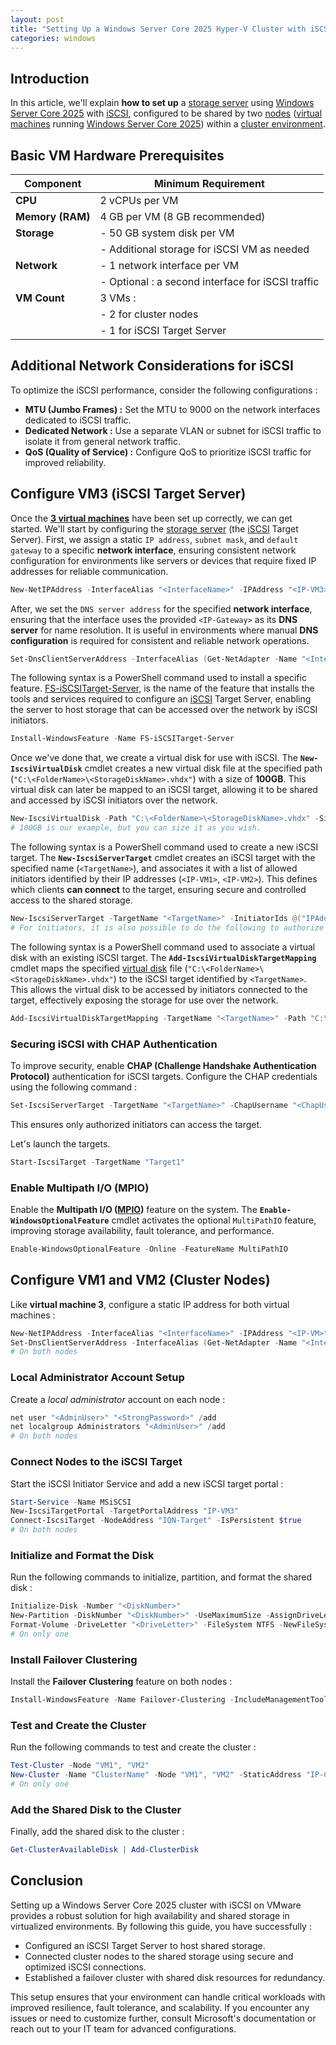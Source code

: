 ```yaml
---
layout: post
title: "Setting Up a Windows Server Core 2025 Hyper-V Cluster with iSCSI Server on VMware Workstation (Without Active Directory)"
categories: windows
---
```


## Introduction

In this article, we'll explain **how to set up** a [storage server](https://www.broadberry.fr/storage-servers) using [Windows Server Core 2025](https://www.microsoft.com/en-us/evalcenter/evaluate-windows-server-2025) with [iSCSI](https://www.techtarget.com/searchstorage/definition/iSCSI), configured to be shared by two [nodes](https://docs.vmware.com/en/VMware-Tanzu-Service-Mesh/services/concepts-guide/GUID-6BA4B828-C778-47BD-8159-37847260148E.html) ([virtual machines](https://www.vmware.com/topics/virtual-machine) running [Windows Server Core 2025](https://www.microsoft.com/en-us/evalcenter/evaluate-windows-server-2025)) within a [cluster environment](https://www.techopedia.com/definition/31922/virtual-machine-cluster-vm-cluster#:~\:text=Virtual%20machine%20clusters%20work%20by%20protecting%20the%20physical,virtual%20machine%20clustering%20provides%20a%20dynamic%20backup%20processes.).

## Basic VM Hardware Prerequisites

| Component        | Minimum Requirement                              |
| ---------------- | ------------------------------------------------ |
| **CPU**          | 2 vCPUs per VM                                   |
| **Memory (RAM)** | 4 GB per VM (8 GB recommended)                   |
| **Storage**      | - 50 GB system disk per VM                       |
|                  | - Additional storage for iSCSI VM as needed      |
| **Network**      | - 1 network interface per VM                     |
|                  | - Optional : a second interface for iSCSI traffic |
| **VM Count**     | 3 VMs :                                           |
|                  | - 2 for cluster nodes                            |
|                  | - 1 for iSCSI Target Server                      |

## Additional Network Considerations for iSCSI

To optimize the iSCSI performance, consider the following configurations :

- **MTU (Jumbo Frames) :** Set the MTU to 9000 on the network interfaces dedicated to iSCSI traffic.
- **Dedicated Network :** Use a separate VLAN or subnet for iSCSI traffic to isolate it from general network traffic.
- **QoS (Quality of Service) :** Configure QoS to prioritize iSCSI traffic for improved reliability.

## Configure VM3 (iSCSI Target Server)

Once the **[3 virtual machines](https://www.vmware.com/topics/virtual-machine)** have been set up correctly, we can get started. We'll start by configuring the [storage server](https://www.broadberry.fr/storage-servers) (the [iSCSI](https://www.techtarget.com/searchstorage/definition/iSCSI) Target Server). First, we assign a static `IP address`, `subnet mask`, and `default gateway` to a specific **network interface**, ensuring consistent network configuration for environments like servers or devices that require fixed IP addresses for reliable communication.

```powershell
New-NetIPAddress -InterfaceAlias "<InterfaceName>" -IPAddress "<IP-VM3>" -PrefixLength 24 -DefaultGateway "<IP-Gateway>"
```

After, we set the `DNS server address` for the specified **network interface**, ensuring that the interface uses the provided `<IP-Gateway>` as its **DNS server** for name resolution. It is useful in environments where manual **DNS configuration** is required for consistent and reliable network operations.

```powershell
Set-DnsClientServerAddress -InterfaceAlias (Get-NetAdapter -Name "<InterfaceName>" | Select-Object -ExpandProperty Name) -ServerAddresses "<IP-Gateway>"
```

The following syntax is a PowerShell command used to install a specific feature. [FS-iSCSITarget-Server](https://learn.microsoft.com/en-us/windows-server/storage/iscsi/iscsi-target-server), is the name of the feature that installs the tools and services required to configure an [iSCSI](https://www.techtarget.com/searchstorage/definition/iSCSI) Target Server, enabling the server to host storage that can be accessed over the network by iSCSI initiators.

```powershell
Install-WindowsFeature -Name FS-iSCSITarget-Server
```

Once we've done that, we create a virtual disk for use with iSCSI. The **`New-IscsiVirtualDisk`** cmdlet creates a new virtual disk file at the specified path (`"C:\<FolderName>\<StorageDiskName>.vhdx"`) with a size of **100GB**. This virtual disk can later be mapped to an iSCSI target, allowing it to be shared and accessed by iSCSI initiators over the network.

```powershell
New-IscsiVirtualDisk -Path "C:\<FolderName>\<StorageDiskName>.vhdx" -Size 100GB
# 100GB is our example, but you can size it as you wish.
```

The following syntax is a PowerShell command used to create a new iSCSI target. The **`New-IscsiServerTarget`** cmdlet creates an iSCSI target with the specified name (`<TargetName>`), and associates it with a list of allowed initiators identified by their IP addresses (`<IP-VM1>`, `<IP-VM2>`). This defines which clients **can connect** to the target, ensuring secure and controlled access to the shared storage.

```powershell
New-IscsiServerTarget -TargetName "<TargetName>" -InitiatorIds @("IPAddress:<IP-VM1>", "IPAddress:<IP-VM2>", "...")
# For initiators, it is also possible to do the following to authorize all initiators: "IQN:*"
```

The following syntax is a PowerShell command used to associate a virtual disk with an existing iSCSI target. The **`Add-IscsiVirtualDiskTargetMapping`** cmdlet maps the specified [virtual disk](https://www.parallels.com/blogs/ras/virtual-storage/) file (`"C:\<FolderName>\<StorageDiskName>.vhdx"`) to the iSCSI target identified by `<TargetName>`. This allows the virtual disk to be accessed by initiators connected to the target, effectively exposing the storage for use over the network.

```powershell
Add-IscsiVirtualDiskTargetMapping -TargetName "<TargetName>" -Path "C:\<FolderName>\<StorageDiskName>.vhdx"
```

### Securing iSCSI with CHAP Authentication

To improve security, enable **CHAP (Challenge Handshake Authentication Protocol)** authentication for iSCSI targets. Configure the CHAP credentials using the following command :

```powershell
Set-IscsiServerTarget -TargetName "<TargetName>" -ChapUsername "<ChapUsername>" -ChapPassword "<ChapPassword>"
```

This ensures only authorized initiators can access the target.

Let's launch the targets.

```powershell
Start-IscsiTarget -TargetName "Target1"
```

### Enable Multipath I/O (MPIO)

Enable the **Multipath I/O (****[MPIO](https://www.dell.com/support/kbdoc/en-us/000131854/mpio-what-is-it-and-why-should-i-use-it?msockid=21582e1206786daa394a3b4307d66c24)****)** feature on the system. The **`Enable-WindowsOptionalFeature`** cmdlet activates the optional `MultiPathIO` feature, improving storage availability, fault tolerance, and performance.

```powershell
Enable-WindowsOptionalFeature -Online -FeatureName MultiPathIO
```

## Configure VM1 and VM2 (Cluster Nodes)

Like **virtual machine 3**, configure a static IP address for both virtual machines :

```powershell
New-NetIPAddress -InterfaceAlias "<InterfaceName>" -IPAddress "<IP-VM>" -PrefixLength 24 -DefaultGateway "<IP-Gateway>"
Set-DnsClientServerAddress -InterfaceAlias (Get-NetAdapter -Name "<InterfaceName>" | Select-Object -ExpandProperty Name) -ServerAddresses "<IP-Gateway>"
# On both nodes
```

### Local Administrator Account Setup

Create a *local administrator* account on each node :

```powershell
net user "<AdminUser>" "<StrongPassword>" /add
net localgroup Administrators "<AdminUser>" /add
# On both nodes
```

### Connect Nodes to the iSCSI Target

Start the iSCSI Initiator Service and add a new iSCSI target portal :

```powershell
Start-Service -Name MSiSCSI
New-IscsiTargetPortal -TargetPortalAddress "IP-VM3"
Connect-IscsiTarget -NodeAddress "IQN-Target" -IsPersistent $true
# On both nodes
```

### Initialize and Format the Disk

Run the following commands to initialize, partition, and format the shared disk :

```powershell
Initialize-Disk -Number "<DiskNumber>"
New-Partition -DiskNumber "<DiskNumber>" -UseMaximumSize -AssignDriveLetter
Format-Volume -DriveLetter "<DriveLetter>" -FileSystem NTFS -NewFileSystemLabel "<StorageDiskName>"
# On only one
```

### Install Failover Clustering

Install the **Failover Clustering** feature on both nodes :

```powershell
Install-WindowsFeature -Name Failover-Clustering -IncludeManagementTools
```

### Test and Create the Cluster

Run the following commands to test and create the cluster :

```powershell
Test-Cluster -Node "VM1", "VM2"
New-Cluster -Name "ClusterName" -Node "VM1", "VM2" -StaticAddress "IP-Cluster"
# On only one
```

### Add the Shared Disk to the Cluster

Finally, add the shared disk to the cluster :

```powershell
Get-ClusterAvailableDisk | Add-ClusterDisk
```

## Conclusion

Setting up a Windows Server Core 2025 cluster with iSCSI on VMware provides a robust solution for high availability and shared storage in virtualized environments. By following this guide, you have successfully :

- Configured an iSCSI Target Server to host shared storage.
- Connected cluster nodes to the shared storage using secure and optimized iSCSI connections.
- Established a failover cluster with shared disk resources for redundancy.

This setup ensures that your environment can handle critical workloads with improved resilience, fault tolerance, and scalability. If you encounter any issues or need to customize further, consult Microsoft's documentation or reach out to your IT team for advanced configurations.
